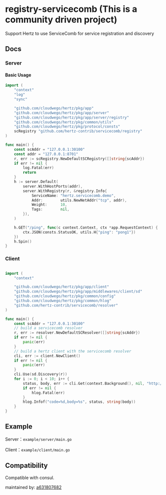 # registry-servicecomb (This is a community driven project)

Support Hertz to use ServiceComb for service registration and discovery

## Docs

### Server

#### Basic Usage

```go
import (
	"context"
	"log"
	"sync"

	"github.com/cloudwego/hertz/pkg/app"
	"github.com/cloudwego/hertz/pkg/app/server"
	"github.com/cloudwego/hertz/pkg/app/server/registry"
	"github.com/cloudwego/hertz/pkg/common/utils"
	"github.com/cloudwego/hertz/pkg/protocol/consts"
	scRegistry "github.com/hertz-contrib/servicecomb/registry"
)

func main() {
    const scAddr = "127.0.0.1:30100"
    const addr = "127.0.0.1:8701"
    r, err := scRegistry.NewDefaultSCRegistry([]string{scAddr})
    if err != nil {
        log.Fatal(err)
        return
    }
    h := server.Default(
        server.WithHostPorts(addr),
        server.WithRegistry(r, &registry.Info{
            ServiceName: "hertz.servicecomb.demo",
            Addr:        utils.NewNetAddr("tcp", addr),
            Weight:      10,
            Tags:        nil,
        }),
    )

    h.GET("/ping", func(c context.Context, ctx *app.RequestContext) {
        ctx.JSON(consts.StatusOK, utils.H{"ping": "pong1"})
    })
    h.Spin()
}
```


### Client

```go

import (
	"context"

	"github.com/cloudwego/hertz/pkg/app/client"
	"github.com/cloudwego/hertz/pkg/app/middlewares/client/sd"
	"github.com/cloudwego/hertz/pkg/common/config"
	"github.com/cloudwego/hertz/pkg/common/hlog"
	"github.com/hertz-contrib/servicecomb/resolver"
)

func main() {
    const scAddr = "127.0.0.1:30100"
	// build a servicecomb resolver 
	r, err := resolver.NewDefaultSCResolver([]string{scAddr})
	if err != nil {
		panic(err)
	}
	// build a hertz client with the servicecomb resolver
	cli, err := client.NewClient()
	if err != nil {
		panic(err)
	}
	cli.Use(sd.Discovery(r))
	for i := 0; i < 10; i++ {
		status, body, err := cli.Get(context.Background(), nil, "http://hertz.servicecomb.demo/ping", config.WithSD(true))
		if err != nil {
			hlog.Fatal(err)
		}
		hlog.Infof("code=%d,body=%s", status, string(body))
	}
}

```

## Example

Server：`example/server/main.go`

Client：`example/client/main.go`

## Compatibility

Compatible with consul.

maintained by: [a631807682](https://github.com/a631807682)